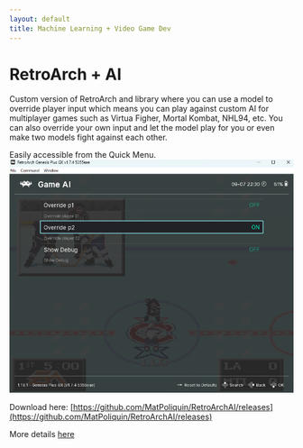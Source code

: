 ```yaml
---
layout: default
title: Machine Learning + Video Game Dev
---
```



# RetroArch + AI


Custom version of RetroArch and library where you can use a model to override player input which means you can play against custom AI for multiplayer games such as Virtua Figher, Mortal Kombat, NHL94, etc. You can also override your own input and let the model play for you or even make two models fight against each other.

Easily accessible from the Quick Menu.
![retroarch-game-ai-menu](/assets/games/retroarch-game-ai-menu.png)


Download here:
 [https://github.com/MatPoliquin/RetroArchAI/releases](https://github.com/MatPoliquin/RetroArchAI/releases)

More details [here](https://www.videogames.ai/2024/07/24/RetroArch-Machine-Learning-models.html)